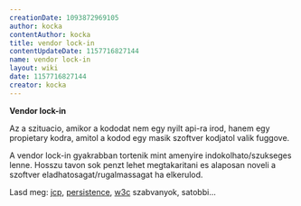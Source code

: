 ```yaml
---
creationDate: 1093872969105 
author: kocka 
contentAuthor: kocka 
title: vendor lock-in 
contentUpdateDate: 1157716827144 
name: vendor lock-in 
layout: wiki 
date: 1157716827144 
creator: kocka 
---
```

__Vendor lock-in__

Az a szituacio, amikor a kododat nem egy nyilt api-ra irod, hanem egy propietary kodra, amitol a kodod egy masik szoftver kodjatol valik fuggove.

A vendor lock-in gyakrabban tortenik mint amenyire indokolhato/szukseges lenne. Hosszu tavon sok penzt lehet megtakaritani es alaposan noveli a szoftver eladhatosagat/rugalmassagat ha elkerulod.

Lasd meg: [jcp](jcp.html), [persistence](persistence.html), [w3c](w3c.html) szabvanyok, satobbi...

